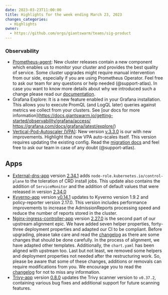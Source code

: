 ```yaml
---
date: 2023-03-23T11:00:00
title: Highlights for the week ending March 23, 2023
changes_categories:
  - Highlights
owner:
  - https://github.com/orgs/giantswarm/teams/sig-product
---
```

### Observability

- [Prometheus-agent](https://github.com/giantswarm/prometheus-agent-app): New cluster releases contain a new component which enables us to monitor your cluster and provides the best quality of service. Some cluster upgrades might require manual intervention from our side, especially if you are using Prometheus Operator. Feel free to ask our team for any questions or help needed (@support-atlas). In case you want to know more details about why we introduced such a change please read our [documentation](https://docs.giantswarm.io/getting-started/observability/monitoring/prometheus/agent/).
- Grafana Explore: It is a new feature enabled in your Grafana installation. This allows you to execute PromQL (and LogQL later) queries against metrics we collect from your clusters. See [our docs for more information](https://docs.giantswarm.io/getting-started/observability/grafana/access/ https://grafana.com/docs/grafana/latest/explore/)
- [Vertical-Pod-Autoscaler (VPA)](https://github.com/giantswarm/vertical-pod-autoscaler-app): New version [v.3.3.0](https://github.com/giantswarm/vertical-pod-autoscaler-app/releases/tag/v3.3.0) is our with new improvements. Highlight that now VPA auto-scales itself. This version requires updating the existing config. Read the [migration docs](https://github.com/giantswarm/vertical-pod-autoscaler-app#moving-from-2xx-to-3xx---breaking-change) and feel free to ask our team in case of any doubt (@support-atlas).

## Apps

- [External-dns-app](https://github.com/giantswarm/external-dns-app) version [2.34.1](https://github.com/giantswarm/external-dns-app/blob/master/CHANGELOG.md#2341---2023-03-22) adds `node-role.kubernetes.io/control-plane` to the toleration of CRD install jobs. This update also contains the addition of `ServiceMonitor` and the addition of default values that were released in version [2.34.0](https://github.com/giantswarm/external-dns-app/blob/master/CHANGELOG.md#2340---2023-03-21)
- [Kyverno-app](https://github.com/giantswarm/kyverno-app) version [v0.14.1](https://github.com/giantswarm/kyverno-app/blob/main/CHANGELOG.md#0141---2023-03-22) updates to Kyverno version 1.9.2 and policy-reporter version 2.17.0. This version includes performance improvements to increase the AdmissionReports processing speed and reduce the number of reports stored in the cluster.
- [Nginx-ingress-controller-app](https://github.com/giantswarm/nginx-ingress-controller-app) version [2.27.0](https://github.com/giantswarm/nginx-ingress-controller-app/blob/main/CHANGELOG.md#2270---2023-03-22) is the second part of our upstream alignment epic. We have added seven helper properties, forty-three deployment properties and adapted our CI to be compliant. Before upgrading, please take care and read the [changelog](https://github.com/giantswarm/nginx-ingress-controller-app/blob/main/CHANGELOG.md#2270---2023-03-22) as there are some changes that should be done carefully. In the process of alignment, we have adapted other templates. Additionally, the `chart.yaml` has been aligned with upstream too. Last but not least, we removed some helpers and deployment properties not needed after the restructuring work. So, please be aware that some of these changes, additions or removals can require modifications from you. We encourage you to read the [changelog](https://github.com/giantswarm/nginx-ingress-controller-app/blob/main/CHANGELOG.md#2270---2023-03-22) for not to miss any information. 
- [Trivy-app](https://github.com/giantswarm/trivy-app/) version [0.8.0](https://github.com/giantswarm/trivy-app/blob/main/CHANGELOG.md#080---2023-03-17) updates the Trivy scanner version to `v0.37.2`, containing various bug fixes and additional support for future scanning features.
